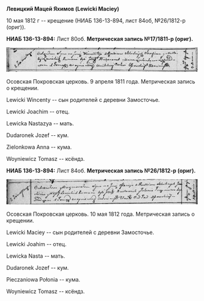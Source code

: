 **Левицкий Мацей Яхимов (Lewicki Maciey)**

10 мая 1812 г -- крещение (НИАБ 136-13-894, лист 84об, №26/1812-р
(ориг)).

**НИАБ 136-13-894:** Лист 80об. **Метрическая запись №17/1811-р
(ориг).**

![](./media/8af13e3c48242af2cf1759d7cc2d8026e48ca13d.png)

Осовская Покровская церковь. 9 апреля 1811 года. Метрическая запись о
крещении.

Lewicki Wincenty -- сын родителей с деревни Замосточье.

Lewicki Joachim -- отец.

Lewicka Nastazya -- мать.

Dudaronek Jozef -- кум.

Zielonkowa Anna -- кума.

Woyniewicz Tomasz -- ксёндз.

**НИАБ 136-13-894:** Лист 84об. **Метрическая запись №26/1812-р
(ориг).**

![](./media/6306d5a9e67ec5d65a00a90c629f2b175c21a546.png)

Осовская Покровская церковь. 10 мая 1812 года. Метрическая запись о
крещении.

Lewicki Maciey -- сын родителей с деревни Замосточье.

Lewicki Joahim -- отец.

Lewicka Nasta -- мать.

Dudaronek Jozef -- кум.

Pieczaniowa Połonia -- кума.

Woyniewicz Tomasz -- ксёндз.
